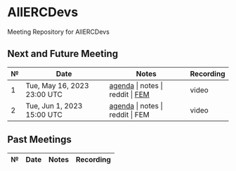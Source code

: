 # AllERCDevs
Meeting Repository for AllERCDevs

## Next and Future Meeting


 №  | Date                             | Notes          | Recording            |
--- | -------------------------------- | -------------- | -------------------- |
1| Tue, May 16, 2023 23:00 UTC      | [agenda](https://github.com/ercref/AllERCDevs/issues/1) \| notes \| reddit \| [FEM](https://ethereum-magicians.org/t/thread-for-1st-session-of-allercdevs-meetup-2023-05-16-utc2300/14242)          | video 
2| Tue, Jun 1, 2023 15:00 UTC      | [agenda](https://github.com/ercref/AllERCDevs/issues/2) \| notes \| reddit \| FEM          | video 


## Past Meetings

 №  | Date                             | Notes          | Recording            |
--- | -------------------------------- | -------------- | -------------------- |

